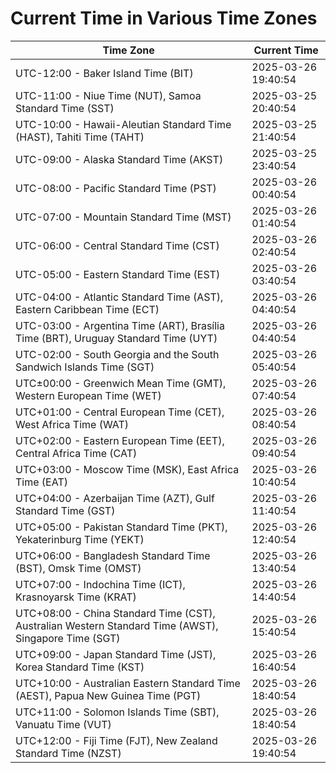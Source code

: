# Current Time in Various Time Zones

| Time Zone | Current Time |
|-----------|--------------|
| UTC-12:00 - Baker Island Time (BIT) | 2025-03-26 19:40:54 |
| UTC-11:00 - Niue Time (NUT), Samoa Standard Time (SST) | 2025-03-25 20:40:54 |
| UTC-10:00 - Hawaii-Aleutian Standard Time (HAST), Tahiti Time (TAHT) | 2025-03-25 21:40:54 |
| UTC-09:00 - Alaska Standard Time (AKST) | 2025-03-25 23:40:54 |
| UTC-08:00 - Pacific Standard Time (PST) | 2025-03-26 00:40:54 |
| UTC-07:00 - Mountain Standard Time (MST) | 2025-03-26 01:40:54 |
| UTC-06:00 - Central Standard Time (CST) | 2025-03-26 02:40:54 |
| UTC-05:00 - Eastern Standard Time (EST) | 2025-03-26 03:40:54 |
| UTC-04:00 - Atlantic Standard Time (AST), Eastern Caribbean Time (ECT) | 2025-03-26 04:40:54 |
| UTC-03:00 - Argentina Time (ART), Brasília Time (BRT), Uruguay Standard Time (UYT) | 2025-03-26 04:40:54 |
| UTC-02:00 - South Georgia and the South Sandwich Islands Time (SGT) | 2025-03-26 05:40:54 |
| UTC±00:00 - Greenwich Mean Time (GMT), Western European Time (WET) | 2025-03-26 07:40:54 |
| UTC+01:00 - Central European Time (CET), West Africa Time (WAT) | 2025-03-26 08:40:54 |
| UTC+02:00 - Eastern European Time (EET), Central Africa Time (CAT) | 2025-03-26 09:40:54 |
| UTC+03:00 - Moscow Time (MSK), East Africa Time (EAT) | 2025-03-26 10:40:54 |
| UTC+04:00 - Azerbaijan Time (AZT), Gulf Standard Time (GST) | 2025-03-26 11:40:54 |
| UTC+05:00 - Pakistan Standard Time (PKT), Yekaterinburg Time (YEKT) | 2025-03-26 12:40:54 |
| UTC+06:00 - Bangladesh Standard Time (BST), Omsk Time (OMST) | 2025-03-26 13:40:54 |
| UTC+07:00 - Indochina Time (ICT), Krasnoyarsk Time (KRAT) | 2025-03-26 14:40:54 |
| UTC+08:00 - China Standard Time (CST), Australian Western Standard Time (AWST), Singapore Time (SGT) | 2025-03-26 15:40:54 |
| UTC+09:00 - Japan Standard Time (JST), Korea Standard Time (KST) | 2025-03-26 16:40:54 |
| UTC+10:00 - Australian Eastern Standard Time (AEST), Papua New Guinea Time (PGT) | 2025-03-26 18:40:54 |
| UTC+11:00 - Solomon Islands Time (SBT), Vanuatu Time (VUT) | 2025-03-26 18:40:54 |
| UTC+12:00 - Fiji Time (FJT), New Zealand Standard Time (NZST) | 2025-03-26 19:40:54 |
